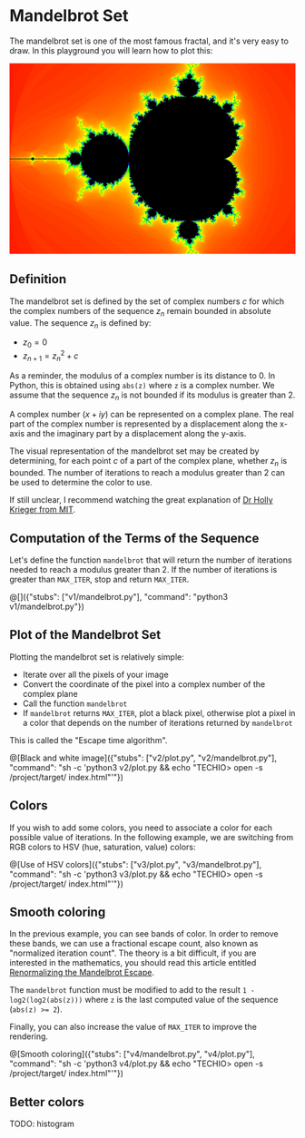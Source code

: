 # Mandelbrot Set

The mandelbrot set is one of the most famous fractal, and it's very easy to draw. In this playground you will learn how to plot this:

![Mandelbrot Set](../cover.png)

## Definition

The mandelbrot set is defined by the set of complex numbers $`c`$ for which the complex numbers of the sequence $`z_n`$ remain bounded in absolute value. The sequence $`z_n`$ is defined by:

- $`z_0 = 0`$
- $`z_{n+1} = z_n^2 + c`$

As a reminder, the modulus of a complex number is its distance to 0. In Python, this is obtained using `abs(z)` where `z` is a complex number. We assume that the sequence $`z_n`$ is not bounded if its modulus is greater than 2.

A complex number ($`x + iy`$) can be represented on a complex plane. The real part of the complex number is represented by a displacement along the x-axis and the imaginary part by a displacement along the y-axis.

The visual representation of the mandelbrot set may be created by determining, for each point $`c`$ of a part of the complex plane, whether $`z_n`$ is bounded. The number of iterations to reach a modulus greater than 2 can be used to determine the color to use.

If still unclear, I recommend watching the great explanation of [Dr Holly Krieger from MIT](https://www.youtube.com/watch?v=NGMRB4O922I).

## Computation of the Terms of the Sequence

Let's define the function `mandelbrot` that will return the number of iterations needed to reach a modulus greater than 2. If the number of iterations is greater than `MAX_ITER`, stop and return `MAX_ITER`.

@[]({"stubs": ["v1/mandelbrot.py"], "command": "python3 v1/mandelbrot.py"})

## Plot of the Mandelbrot Set

Plotting the mandelbrot set is relatively simple:

- Iterate over all the pixels of your image
- Convert the coordinate of the pixel into a complex number of the complex plane
- Call the function `mandelbrot`
- If `mandelbrot` returns `MAX_ITER`, plot a black pixel, otherwise plot a pixel in a color that depends on the number of iterations returned by `mandelbrot`

This is called the "Escape time algorithm".

@[Black and white image]({"stubs": ["v2/plot.py", "v2/mandelbrot.py"], "command": "sh -c 'python3 v2/plot.py && echo \"TECHIO> open -s /project/target/ index.html\"'"})

## Colors

If you wish to add some colors, you need to associate a color for each possible value of iterations. In the following example, we are switching from RGB colors to HSV (hue, saturation, value) colors:

@[Use of HSV colors]({"stubs": ["v3/plot.py", "v3/mandelbrot.py"], "command": "sh -c 'python3 v3/plot.py && echo \"TECHIO> open -s /project/target/ index.html\"'"})

## Smooth coloring

In the previous example, you can see bands of color. In order to remove these bands, we can use a fractional escape count, also known as "normalized iteration count". The theory is a bit difficult, if you are interested in the mathematics, you should read this article entitled [Renormalizing the Mandelbrot Escape](http://linas.org/art-gallery/escape/escape.html).

The `mandelbrot` function must be modified to add to the result `1 - log2(log2(abs(z)))` where `z` is the last computed value of the sequence (`abs(z) >= 2`).

Finally, you can also increase the value of `MAX_ITER` to improve the rendering.

@[Smooth coloring]({"stubs": ["v4/mandelbrot.py", "v4/plot.py"], "command": "sh -c 'python3 v4/plot.py && echo \"TECHIO> open -s /project/target/ index.html\"'"})

## Better colors

TODO: histogram
